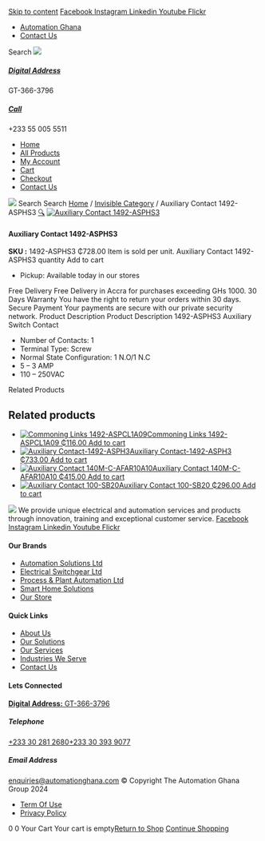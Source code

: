 [Skip to content](https://store.automationghana.com/product/auxiliary-contact-1492-asphs3/#content)
[ Facebook ](https://www.facebook.com/automationgh/) [ Instagram ](https://www.instagram.com/automationgh/) [ Linkedin ](https://www.linkedin.com/company/the-automation-ghana-limited/) [ Youtube ](https://www.youtube.com/channel/UCurrRDUSm5oIW39VXjn1u0w) [ Flickr ](https://www.flickr.com/photos/181794037@N07/)
  * [ Automation Ghana ](https://automationghana.com)
  * [ Contact Us ](https://store.automationghana.com/contact/)


Search
[ ![](https://store.automationghana.com/wp-content/uploads/2024/04/Website-TAGG-Logo-BLUE.png) ](https://store.automationghana.com/)
[ ](https://maps.app.goo.gl/m4xeaagWCNbLk4jM6)
#####  [ Digital Address ](https://maps.app.goo.gl/m4xeaagWCNbLk4jM6)
GT-366-3796 
[ ](tel:+233550055511)
#####  [ Call ](tel:+233550055511)
+233 55 005 5511 
  * [Home](https://store.automationghana.com/)
  * [All Products](https://store.automationghana.com/shop/)
  * [My Account](https://store.automationghana.com/my-account/)
  * [Cart](https://store.automationghana.com/cart/)
  * [Checkout](https://store.automationghana.com/checkout/)
  * [Contact Us](https://store.automationghana.com/contact/)


[![](https://store.automationghana.com/wp-content/uploads/2024/04/AutomationGhana_logo_white.png)](https://store.automationghana.com)
Search
Search
[Home](https://store.automationghana.com) / [Invisible Category](https://store.automationghana.com/product-category/invisible-category/) / Auxiliary Contact 1492-ASPHS3
[🔍](https://store.automationghana.com/product/auxiliary-contact-1492-asphs3/)
[![Auxiliary Contact 1492-ASPHS3](https://store.automationghana.com/wp-content/uploads/2020/12/1492-ASPHS3.jpg)](https://store.automationghana.com/wp-content/uploads/2020/12/1492-ASPHS3.jpg)
####  Auxiliary Contact 1492-ASPHS3 
**SKU :** 1492-ASPHS3 
₵728.00
Item is sold per unit.
Auxiliary Contact 1492-ASPHS3 quantity
Add to cart
  * Pickup: Available today in our stores


Free Delivery 
Free Delivery in Accra for purchases exceeding GHs 1000. 
30 Days Warranty 
You have the right to return your orders within 30 days. 
Secure Payment 
Your payments are secure with our private security network. 
Product Description
Product Description
1492-ASPHS3 Auxiliary Switch Contact 
  * Number of Contacts: 1
  * Terminal Type: Screw
  * Normal State Configuration: 1 N.O/1 N.C
  * 5 – 3 AMP
  * 110 – 250VAC


Related Products 
## Related products
  * [![Commoning Links 1492-ASPCL1A09](https://store.automationghana.com/wp-content/uploads/2020/12/1492-ASPCL1A09.jpg)Commoning Links 1492-ASPCL1A09 ₵116.00 ](https://store.automationghana.com/product/commoning-links-1492-aspcl1a09/)
[Add to cart](https://store.automationghana.com/product/auxiliary-contact-1492-asphs3/?add-to-cart=2985)
  * [![Auxiliary Contact-1492-ASPH3](https://store.automationghana.com/wp-content/uploads/2020/12/1492-ASPH3-300x300.jpg)Auxiliary Contact-1492-ASPH3 ₵733.00 ](https://store.automationghana.com/product/auxiliary-contact-1492-asph3/)
[Add to cart](https://store.automationghana.com/product/auxiliary-contact-1492-asphs3/?add-to-cart=2967)
  * [![Auxiliary Contact 140M-C-AFAR10A10](https://store.automationghana.com/wp-content/uploads/2020/12/140M-C-AFAR10A10-300x298.jpg)Auxiliary Contact 140M-C-AFAR10A10 ₵415.00 ](https://store.automationghana.com/product/auxiliary-contact-140m-c-afar10a10/)
[Add to cart](https://store.automationghana.com/product/auxiliary-contact-1492-asphs3/?add-to-cart=2965)
  * [![Auxiliary Contact 100-SB20](https://store.automationghana.com/wp-content/uploads/2020/11/Allen-Bradley-100S-300x300.jpg)Auxiliary Contact 100-SB20 ₵296.00 ](https://store.automationghana.com/product/auxiliary-contact-100-sb20/)
[Add to cart](https://store.automationghana.com/product/auxiliary-contact-1492-asphs3/?add-to-cart=2956)


![](https://store.automationghana.com/wp-content/uploads/2024/04/AutomationGhana_logo_white.png)
We provide unique electrical and automation services and products through innovation, training and exceptional customer service.
[ Facebook ](https://www.facebook.com/automationgh/) [ Instagram ](https://www.instagram.com/automationgh/) [ Linkedin ](https://www.linkedin.com/company/the-automation-ghana-limited/) [ Youtube ](https://www.youtube.com/channel/UCurrRDUSm5oIW39VXjn1u0w) [ Flickr ](https://www.flickr.com/photos/181794037@N07/)
#### Our Brands
  * [ Automation Solutions Ltd ](https://store.automationghana.com/product/auxiliary-contact-1492-asphs3/)
  * [ Electrical Switchgear Ltd ](https://store.automationghana.com/product/auxiliary-contact-1492-asphs3/)
  * [ Process & Plant Automation Ltd ](https://store.automationghana.com/product/auxiliary-contact-1492-asphs3/)
  * [ Smart Home Solutions ](https://store.automationghana.com/product/auxiliary-contact-1492-asphs3/)
  * [ Our Store ](https://store.automationghana.com/product/auxiliary-contact-1492-asphs3/)


#### Quick Links
  * [ About Us ](https://store.automationghana.com/product/auxiliary-contact-1492-asphs3/)
  * [ Our Solutions ](https://store.automationghana.com/product/auxiliary-contact-1492-asphs3/)
  * [ Our Services ](https://store.automationghana.com/product/auxiliary-contact-1492-asphs3/)
  * [ Industries We Serve ](https://store.automationghana.com/product/auxiliary-contact-1492-asphs3/)
  * [ Contact Us ](https://store.automationghana.com/product/auxiliary-contact-1492-asphs3/)


#### Lets Connected
[**Digital Address:** GT-366-3796](https://maps.app.goo.gl/m4xeaagWCNbLk4jM6)
#####  Telephone 
[ +233 30 281 2680](tel:+233302812680)[+233 30 393 9077](https://store.automationghana.com/product/auxiliary-contact-1492-asphs3/+233303939077)
#####  Email Address 
enquiries@automationghana.com 
© Copyright The Automation Ghana Group 2024
  * [ Term Of Use ](https://store.automationghana.com/product/auxiliary-contact-1492-asphs3/)
  * [ Privacy Policy ](https://store.automationghana.com/product/auxiliary-contact-1492-asphs3/)


0
0
Your Cart
Your cart is empty[Return to Shop](https://store.automationghana.com/shop/)
[Continue Shopping](https://store.automationghana.com/product/auxiliary-contact-1492-asphs3/)
